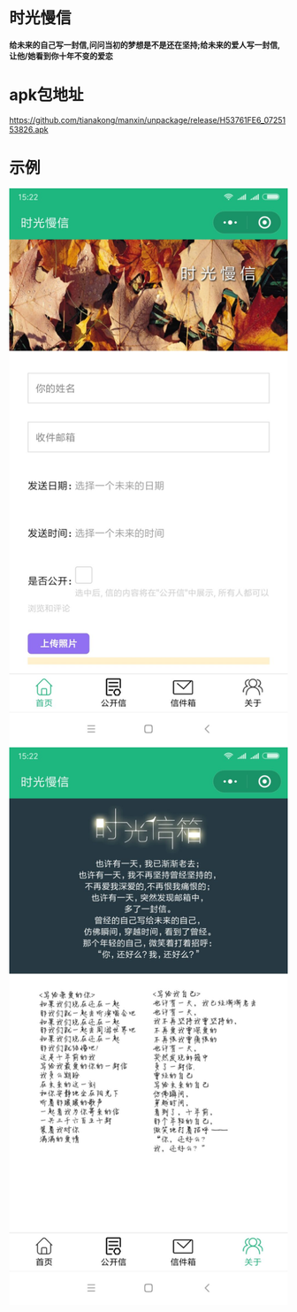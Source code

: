 # 时光慢信
#### 给未来的自己写一封信,问问当初的梦想是不是还在坚持;给未来的爱人写一封信,让他/她看到你十年不变的爱恋

# apk包地址
https://github.com/tianakong/manxin/unpackage/release/H53761FE6_0725153826.apk

# 示例
![](https://github.com/tianakong/manxin/raw/master/screenshots/manxin1.jpg)  
![](https://github.com/tianakong/manxin/raw/master/screenshots/manxin2.jpg)  
